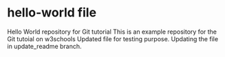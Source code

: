 # hello-world file
Hello World repository for Git tutorial
This is an example repository for the Git tutoial on w3schools 
Updated file for testing purpose.
Updating the file in update_readme branch.